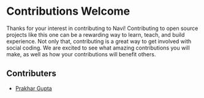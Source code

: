 # Contributions Welcome

Thanks for your interest in contributing to Navi! Contributing to open source projects like this one can be a rewarding way to learn, teach, and build experience. Not only that, contributing is a great way to get involved with social coding. We are excited to see what amazing contributions you will make, as well as how your contributions will benefit others.

## Contributers 

- [Prakhar Gupta](https://github.com/prakharepo)
